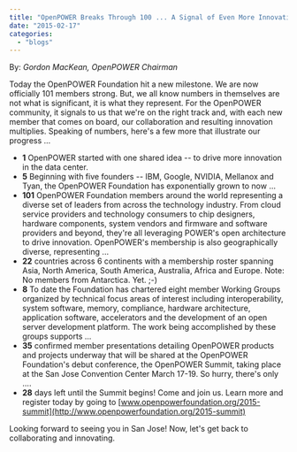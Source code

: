 ```yaml
---
title: "OpenPOWER Breaks Through 100 ... A Signal of Even More Innovation to Come!"
date: "2015-02-17"
categories: 
  - "blogs"
---
```


By: _Gordon MacKean, OpenPOWER Chairman_

Today the OpenPOWER Foundation hit a new milestone. We are now officially 101 members strong. But, we all know numbers in themselves are not what is significant, it is what they represent. For the OpenPOWER community, it signals to us that we're on the right track and, with each new member that comes on board, our collaboration and resulting innovation multiplies. Speaking of numbers, here's a few more that illustrate our progress ...

- **1** OpenPOWER started with one shared idea -- to drive more innovation in the data center.
- **5** Beginning with five founders -- IBM, Google, NVIDIA, Mellanox and Tyan, the OpenPOWER Foundation has exponentially grown to now ...
- **101** OpenPOWER Foundation members around the world representing a diverse set of leaders from across the technology industry. From cloud service providers and technology consumers to chip designers, hardware components, system vendors and firmware and software providers and beyond, they're all leveraging POWER's open architecture to drive innovation. OpenPOWER's membership is also geographically diverse, representing ...
- **22** countries across 6 continents with a membership roster spanning Asia, North America, South America, Australia, Africa and Europe. Note: No members from Antarctica. Yet. ;-)
- **8** To date the Foundation has chartered eight member Working Groups organized by technical focus areas of interest including interoperability, system software, memory, compliance, hardware architecture, application software, accelerators and the development of an open server development platform. The work being accomplished by these groups supports ...
- **35** confirmed member presentations detailing OpenPOWER products and projects underway that will be shared at the OpenPOWER Foundation's debut conference, the OpenPOWER Summit, taking place at the San Jose Convention Center March 17-19. So hurry, there's only ....
- **28** days left until the Summit begins! Come and join us. Learn more and register today by going to [www.openpowerfoundation.org/2015-summit](http://www.openpowerfoundation.org/2015-summit)

Looking forward to seeing you in San Jose! Now, let's get back to collaborating and innovating.
